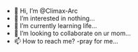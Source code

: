 - 👋 Hi, I’m @Climax-Arc
- 👀 I’m interested in nothing...
- 🌱 I’m currently learning life...
- 💞️ I’m looking to collaborate on ur mom...
- 📫 How to reach me? -pray for me...

<!---
Climax-Arc/Climax-Arc is a ✨ special ✨ repository because its `README.md` (this file) appears on your GitHub profile.
You can click the Preview link to take a look at your changes.
--->

